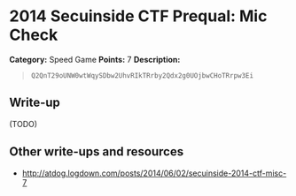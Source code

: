 # 2014 Secuinside CTF Prequal: Mic Check

**Category:** Speed Game
**Points:** 7
**Description:**

> `Q2QnT29oUNW0wtWqySDbw2UhvRIkTRrby2Qdx2g0UOjbwCHoTRrpw3Ei`

## Write-up

(TODO)

## Other write-ups and resources

* <http://atdog.logdown.com/posts/2014/06/02/secuinside-2014-ctf-misc-7>
